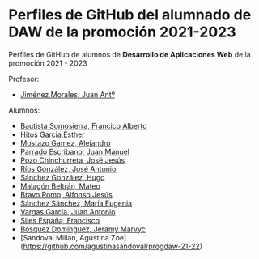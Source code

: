 # Perfiles de GitHub del alumnado de DAW de la promoción 2021-2023

Perfiles de GitHub de alumnos de **Desarrollo de Aplicaciones Web** de la promoción 2021 - 2023

Profesor:
* [Jiménez Morales, Juan Antº](https://github.com/profesorjim/progdaw-21-22)

Alumnos:
* [Bautista Somosierra, Francico Alberto](https://github.com/FranciscoBautistaSomo)
* [Hitos Garcia,Esther](https://github.com/estherhitos/programacion_21-22.git)
* [Mostazo Gamez, Alejandro](https://github.com/AlejandroMostazo/Programacion21-22)
* [Parrado Escribano, Juan Manuel](https://github.com/juanmaparrado/ProgramacionDAW)
* [Pozo Chinchurreta, José Jesús](https://github.com/Pozooo/progdaw-21-22)
* [Ríos González, José Antonio](https://github.com/Joseantoniorios/Progdaw-21-22)
* [Sánchez González, Hugo](https://github.com/hugosanchezg/Programacion)
* [Malagón Beltrán, Mateo](https://github.com/mateomalagon/programacion21-22)
* [Bravo Romo, Alfonso Jesús](https://github.com/AlfonsoJBR/Programacion-21-22)
* [Sánchez Sánchez, María Eugenia](https://github.com/mariasnchez/programacion21-22)
* [Vargas García, Juan Antonio](https://github.com/juanantoniovargas/progdaw-21-22)
* [Siles España, Francisco](https://github.com/FranSiles/Programaci-n-21-22)
* [Bósquez Domínguez, Jeramy Marvyc](https://github.com/Jeramyy/progdaw-21-22)
* [Sandoval Millan, Agustina Zoe] (https://github.com/agustinasandoval/progdaw-21-22)
